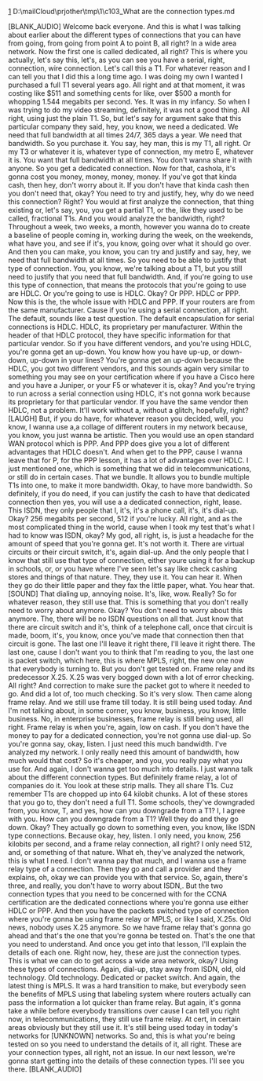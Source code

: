[1](2)
D:\mailCloud\prjother\tmp\1\c103_What are the connection types.md  




[BLANK_AUDIO]
Welcome back everyone.
And this is what I was talking about earlier about the different types of connections that you can have from going, from going from point A to point B,
all right?
In a wide area network.
Now the first one is called dedicated, all right?
This is where you actually, let's say this, let's,
as you can see you have a serial, right,
connection, wire connection.
Let's call this a T1.
For whatever reason and I can tell you that I did this a long time ago.
I was doing my own I wanted I purchased a full T1 several years ago.
All right and at that moment, it was costing like $511 and something cents for like, over $500 a month for whopping 1.544 megabits per second.
Yes.
It was in my infancy.
So when I was trying to do my video streaming, definitely,
it was not a good thing.
All right, using just the plain T1.
So, but let's say for argument sake that this particular company they said,
hey, you know, we need a dedicated.
We need that full bandwidth at all times 24/7, 365 days a year.
We need that bandwidth.
So you purchase it.
You say, hey man, this is my T1, all right.
Or my T3 or whatever it is, whatever type of connection, my metro E, whatever it is.
You want that full bandwidth at all times.
You don't wanna share it with anyone.
So you get a dedicated connection.
Now for that, cashola, it's gonna cost you money, money, money, money.
If you've got that kinda cash, then hey,
don't worry about it.
If you don't have that kinda cash then you don't need that, okay?
You need to try and justify, hey, why do we need this connection?
Right?
You would at first analyze the connection,
that thing existing or, let's say, you,
you get a partial T1,
or the, like they used to be called,
fractional T1s.
And you would analyze the bandwidth,
right?
Throughout a week, two weeks, a month,
however you wanna do to create a baseline of people coming in, working during the week, on the weekends, what have you, and
see if it's, you know, going over what it should go over.
And then you can make, you know, you can try and justify and say, hey,
we need that full bandwidth at all times.
So you need to be able to justify that type of connection.
You, you know, we're talking about a T1,
but you still need to justify that you need that full bandwidth.
And, if you're going to use this type of connection, that means the protocols that you're going to use are HDLC.
Or you're going to use is HDLC.
Okay?
Or PPP.
HDLC or PPP.
Now this is the, the whole issue with HDLC and PPP.
If your routers are from the same manufacturer.
Cause if you're using a serial connection,
all right.
The default, sounds like a test question.
The default encapsulation for serial connections is HDLC.
HDLC, its proprietary per manufacturer.
Within the header of that HDLC protocol,
they have specific information for that particular vendor.
So if you have different vendors, and you're using HDLC, you're gonna get an up-down.
You know how you have up-up, or down-down,
up-down in your lines?
You're gonna get an up-down because the HDLC,
you got two different vendors, and this sounds again very similar to something you may see on your certification where if
you have a Cisco here and you have a Juniper, or your F5 or whatever it is, okay?
And you're trying to run across a serial connection using HDLC,
it's not gonna work because its proprietary for that particular vendor.
If you have the same vendor then HDLC, not a problem.
It'll work without a, without a glitch,
hopefully, right?
[LAUGH] But, if you do have, for whatever reason you decided, well,
you know, I wanna use a,a collage of different routers in my network because,
you know, you just wanna be artistic.
Then you would use an open standard WAN protocol which is PPP.
And PPP does give you a lot of different advantages that HDLC doesn't.
And when get to the PPP, cause I wanna leave that for P,
for the PPP lesson, it has a lot of advantages over HDLC.
I just mentioned one, which is something that we did in telecommunications,
or still do in certain cases.
That we bundle.
It allows you to bundle multiple T1s into one,
to make it more bandwidth.
Okay, to have more bandwidth.
So definitely, if you do need,
if you can justify the cash to have that dedicated connection then yes,
you will use a a dedicated connection,
right, lease.
This ISDN, they only people that I, it's,
it's a phone call, it's, it's dial-up.
Okay?
256 megabits per second, 512 if you're lucky.
All right, and as the most complicated thing in the world,
cause when I took my test that's what I had to know was ISDN, okay?
My god, all right, is, is just a headache for the amount of speed that you're gonna get.
It's not worth it.
There are virtual circuits or their circuit switch, it's, again dial-up.
And the only people that I know that still use that type of connection,
either youre using it for a backup in schools, or, or you have where I've seen let's say like check cashing stores and things of that nature.
They, they use it.
You can hear it.
When they go do their little paper and they fax the little paper, what.
You hear that.
[SOUND] That dialing up, annoying noise.
It's, like, wow.
Really?
So for whatever reason, they still use that.
This is something that you don't really need to worry about anymore.
Okay?
You don't need to worry about this anymore.
The, there will be no ISDN questions on all that.
Just know that there are circuit switch and it's, think of a telephone call,
once that circuit is made, boom, it's, you know,
once you've made that connection then that circuit is gone.
The last one I'll leave it right there,
I'll leave it right there.
The last one, cause I don't want you to think that I'm reading to you,
the last one is packet switch, which here,
this is where MPLS, right, the new one now that everybody is turning to.
But you don't get tested on.
Frame relay and its predecessor X.25.
X.25 was very bogged down with a lot of error checking.
All right?
And correction to make sure the packet got to where it needed to go.
And did a lot of, too much checking.
So it's very slow.
Then came along frame relay.
And we still use frame till today.
It is still being used today.
And I'm not talking about, in some corner,
you know, business, you know,
little business.
No, in enterprise businesses, frame relay is still being used, all right.
Frame relay is when you're, again, low on cash.
If you don't have the money to pay for a dedicated connection, you're not gonna use dial-up.
So you're gonna say, okay, listen.
I just need this much bandwidth.
I've analyzed my network.
I only really need this amount of bandwidth, how much would that cost?
So it's cheaper, and you, you really pay what you use for.
And again, I don't wanna get too much into details.
I just wanna talk about the different connection types.
But definitely frame relay, a lot of companies do it.
You look at these strip malls.
They all share T1s.
Cuz remember T1s are chopped up into 64
kilobit chunks.
A lot of these stores that you go to, they don't need a full T1.
Some schools, they've downgraded from, you know, T, and yes, how can you downgrade from a T1?
I, I agree with you.
How can you downgrade from a T1?
Well they do and they go down.
Okay?
They actually go down to something even,
you know, like ISDN type connections.
Because okay, hey, listen.
I only need, you know, 256 kilobits per second, and a frame relay connection,
all right?
I only need 512, and, or something of that nature.
What eh, they've analyzed the network,
this is what I need.
I don't wanna pay that much, and I wanna use a frame relay type of a connection.
Then they go and call a provider and they explains, oh,
okay we can provide you with that service.
So, again, there's three, and really, you don't have to worry about ISDN,.
But the two connection types that you need to be concerned with for the CCNA certification are the dedicated connections where you're gonna use either
HDLC or PPP.
And then you have the packets switched type of connection where you're gonna be using frame relay or MPLS, or like I said, X.25s.
Old news, nobody uses X.25 anymore.
So we have frame relay that's gonna go ahead and that's the one that you're gonna be tested on.
That's the one that you need to understand.
And once you get into that lesson, I'll explain the details of each one.
Right now, hey, these are just the connection types.
This is what we can do to get across a wide area network, okay?
Using these types of connections.
Again, dial-up, stay away from ISDN, old,
old technology.
Old technology.
Dedicated or packet switch.
And again, the latest thing is MPLS.
It was a hard transition to make, but everybody seen the benefits of MPLS using that labeling system where routers actually can pass the information a lot
quicker than frame relay.
But again, it's gonna take a while before everybody transitions over cause I can tell you right now, in telecommunications,
they still use frame relay.
At cert, in certain areas obviously but they still use it.
It's still being used today in today's networks for [UNKNOWN] networks.
So and, this is what you're being tested on so you need to understand the details of it,
all right.
These are your connection types, all right, not an issue.
In our next lesson,
we're gonna start getting into the details of these connection types.
I'll see you there.
[BLANK_AUDIO]